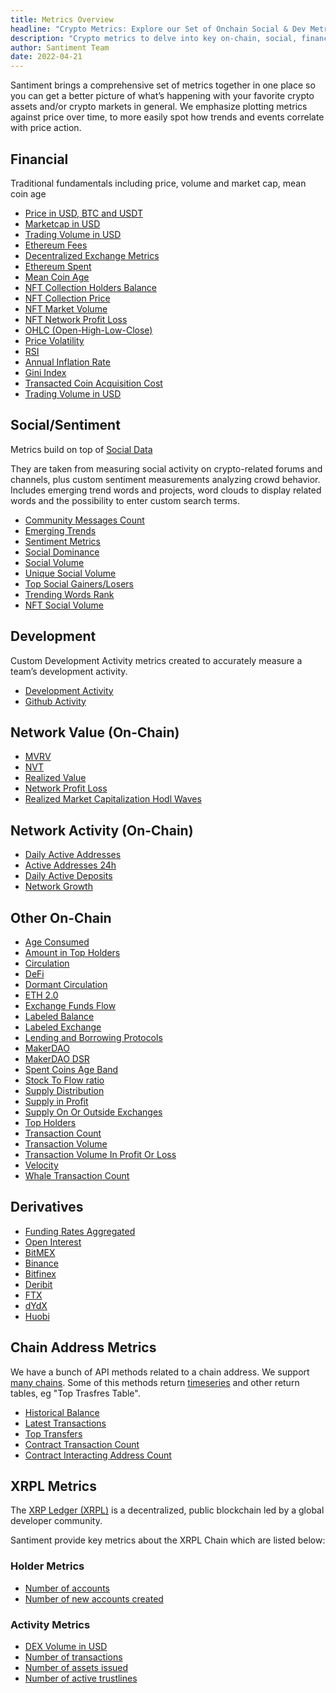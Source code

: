 ```yaml
---
title: Metrics Overview
headline: "Crypto Metrics: Explore our Set of Onchain Social & Dev Metrics"
description: "Crypto metrics to delve into key on-chain, social, financial and development data to better understand and navigate the ever-evolving cryptocurrency landscape"
author: Santiment Team
date: 2022-04-21
---
```


Santiment brings a comprehensive set of metrics together in one place so you can
get a better picture of what’s happening with your favorite crypto assets and/or
crypto markets in general. We emphasize plotting metrics against price over
time, to more easily spot how trends and events correlate with price action.

## Financial

Traditional fundamentals including price, volume and market cap, mean coin age

- [Price in USD, BTC and USDT](/metrics/price)
- [Marketcap in USD](/metrics/marketcap)
- [Trading Volume in USD](/metrics/trading-volume)
- [Ethereum Fees](/metrics/ethereum-fees)
- [Decentralized Exchange Metrics](/metrics/decentralized-exchange-metrics)
- [Ethereum Spent](/metrics/ethereum-spent)
- [Mean Coin Age](/metrics/mean-coin-age)
- [NFT Collection Holders Balance](/metrics/nft-collection-holders-balance)
- [NFT Collection Price](/metrics/nft-collection-price)
- [NFT Market Volume](/metrics/nft-market-volume)
- [NFT Network Profit Loss](/metrics/nft-network-profit-loss)
- [OHLC (Open-High-Low-Close)](/metrics/price/#ohlc)
- [Price Volatility](/metrics/price-volatility)
- [RSI](/metrics/rsi)
- [Annual Inflation Rate](/metrics/annual-inflation-rate)
- [Gini Index](/metrics/gini-index)
- [Transacted Coin Acquisition Cost](/metrics/transacted-coin-acquisition-cost)
- [Trading Volume in USD](/metrics/price/#volume-usd)

## Social/Sentiment

Metrics build on top of [Social Data](/metrics/details/social-data)

They are taken from measuring social activity on crypto-related forums and
channels, plus custom sentiment measurements analyzing crowd behavior. Includes
emerging trend words and projects, word clouds to display related words and the
possibility to enter custom search terms.

- [Community Messages Count](/metrics/community-messages-count)
- [Emerging Trends](/metrics/emerging-trends)
- [Sentiment Metrics](/metrics/sentiment-metrics)
- [Social Dominance](/metrics/social-dominance)
- [Social Volume](/metrics/social-volume)
- [Unique Social Volume](/metrics/unique-social-volume)
- [Top Social Gainers/Losers](/metrics/top-social-gainers-losers)
- [Trending Words Rank](/metrics/trending-words-rank)
- [NFT Social Volume](/metrics/nft-social-volume)

## Development

Custom Development Activity metrics created to accurately measure a team’s development
activity.

- [Development Activity](/metrics/development-activity#development-activity-metric)
- [Github Activity](/metrics/development-activity#github-activity-metric)

## Network Value (On-Chain)

- [MVRV](/metrics/mvrv)
- [NVT](/metrics/nvt)
- [Realized Value](/metrics/realized-value)
- [Network Profit Loss](/metrics/network-profit-loss)
- [Realized Market Capitalization Hodl Waves](/metrics/realized-market-capitalization-hodl-waves)

## Network Activity (On-Chain)

- [Daily Active Addresses](/metrics/daily-active-addresses)
- [Active Addresses 24h](/metrics/active-addresses-24h)
- [Daily Active Deposits](/metrics/daily-active-deposits)
- [Network Growth](/metrics/network-growth)

## Other On-Chain

- [Age Consumed](/metrics/age-consumed)
- [Amount in Top Holders](/metrics/amount-in-top-holders)
- [Circulation](/metrics/circulation)
- [DeFi](/metrics/defi)
- [Dormant Circulation](/metrics/dormant-circulation)
- [ETH 2.0](/metrics/eth-2)
- [Exchange Funds Flow](/metrics/exchange-funds-flow)
- [Labeled Balance](/metrics/labeled-balance)
- [Labeled Exchange](/metrics/labeled-exchange)
- [Lending and Borrowing Protocols](/metrics/lending-and-borrowing-protocols)
- [MakerDAO](/metrics/makerdao)
- [MakerDAO DSR](/metrics/makerdao-dsr)
- [Spent Coins Age Band](/metrics/spent-coins-age-band)
- [Stock To Flow ratio](/metrics/stock-to-flow)
- [Supply Distribution](/metrics/supply-distribution)
- [Supply in Profit](/metrics/supply-in-profit)
- [Supply On Or Outside Exchanges](/metrics/supply-on-or-outside-exchanges)
- [Top Holders](/metrics/top-holders)
- [Transaction Count](/metrics/transaction-count)
- [Transaction Volume](/metrics/transaction-volume)
- [Transaction Volume In Profit Or Loss](/metrics/transaction-volume-in-profit-or-loss)
- [Velocity](/metrics/velocity)
- [Whale Transaction Count](/metrics/whale-transaction-count)

## Derivatives

- [Funding Rates Aggregated](/metrics/funding-rates-aggregated)
- [Open Interest](/metrics/open-interest)
- [BitMEX](/metrics/bitmex)
- [Binance](/metrics/binance)
- [Bitfinex](/metrics/bitfinex)
- [Deribit](/metrics/deribit)
- [FTX](/metrics/ftx)
- [dYdX](/metrics/dydx)
- [Huobi](/metrics/huobi)

## Chain Address Metrics

We have a bunch of API methods related to a chain address.
We support [many chains](/sanapi/metrics/#overview).
Some of this methods return [timeseries](/sanapi/metrics/#timeseriesdata) and other return tables, eg "Top Trasfres Table".

- [Historical Balance](/metrics/historical-balance)
- [Latest Transactions](/metrics/latest-transactions)
- [Top Transfers](/metrics/top-transfers)
- [Contract Transaction Count](/metrics/contract-transactions-count)
- [Contract Interacting Address Count](/metrics/contract-interacting-address-count)

## XRPL Metrics

The [XRP Ledger (XRPL)](https://xrpl.org/) is a decentralized, public blockchain led by a global developer community.

Santiment provide key metrics about the XRPL Chain which are listed below:

### Holder Metrics

- [Number of accounts](/metrics/xrpl-metrics/number-of-accounts)
- [Number of new accounts created](/metrics/network-growth/)

### Activity Metrics

- [DEX Volume in USD](/metrics/xrpl-metrics/dex-volume-in-usd)
- [Number of transactions](/metrics/transaction-count)
- [Number of assets issued](/metrics/xrpl-metrics/assets-issued)
- [Number of active trustlines](/metrics/xrpl-metrics/trustline-count)
